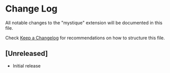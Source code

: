 # Change Log

All notable changes to the "mystique" extension will be documented in this file.

Check [Keep a Changelog](http://keepachangelog.com/) for recommendations on how to structure this file.

## [Unreleased]

- Initial release